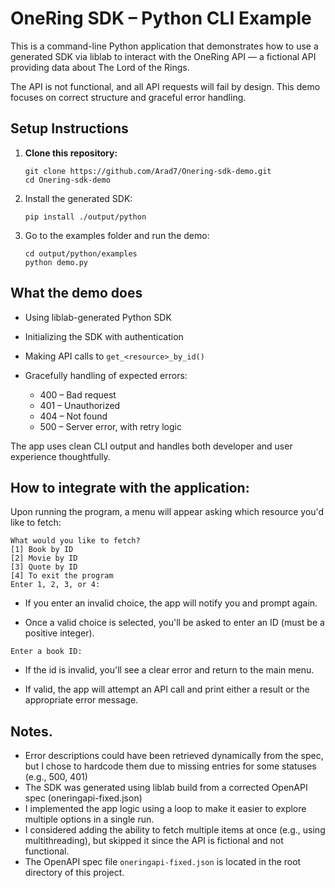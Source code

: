 # OneRing SDK – Python CLI Example

This is a command-line Python application that demonstrates how to use a generated SDK via liblab to interact with the OneRing API — a fictional API providing data about The Lord of the Rings.

The API is not functional, and all API requests will fail by design. 
This demo focuses on correct structure and graceful error handling.

## Setup Instructions

1. **Clone this repository:**
   ```
   git clone https://github.com/Arad7/Onering-sdk-demo.git
   cd Onering-sdk-demo
2. Install the generated SDK:
   ```
   pip install ./output/python
3. Go to the examples folder and run the demo:
   ```
   cd output/python/examples
   python demo.py
## What the demo does

* Using liblab-generated Python SDK

* Initializing the SDK with authentication

* Making API calls to `get_<resource>_by_id()`

* Gracefully handling of expected errors:
   - 400 – Bad request
   - 401 – Unauthorized
   - 404 – Not found
   - 500 – Server error, with retry logic

The app uses clean CLI output and handles both developer and user experience thoughtfully.

## How to integrate with the application:
Upon running the program, a menu will appear asking which resource you'd like to fetch:
   ```
   What would you like to fetch?
   [1] Book by ID
   [2] Movie by ID
   [3] Quote by ID
   [4] To exit the program
   Enter 1, 2, 3, or 4:
   ```

* If you enter an invalid choice, the app will notify you and prompt again.

* Once a valid choice is selected, you'll be asked to enter an ID (must be a positive integer).
```
Enter a book ID:
```
* If the id is invalid, you'll see a clear error and return to the main menu.

* If valid, the app will attempt an API call and print either a result or the appropriate error message.

## Notes.
* Error descriptions could have been retrieved dynamically from the spec, but I chose to hardcode them due to missing entries for some statuses (e.g., 500, 401)
* The SDK was generated using liblab build from a corrected OpenAPI spec (oneringapi-fixed.json)
* I implemented the app logic using a loop to make it easier to explore multiple options in a single run.
* I considered adding the ability to fetch multiple items at once (e.g., using multithreading), but skipped it since the API is fictional and not functional.
* The OpenAPI spec file `oneringapi-fixed.json` is located in the root directory of this project.
